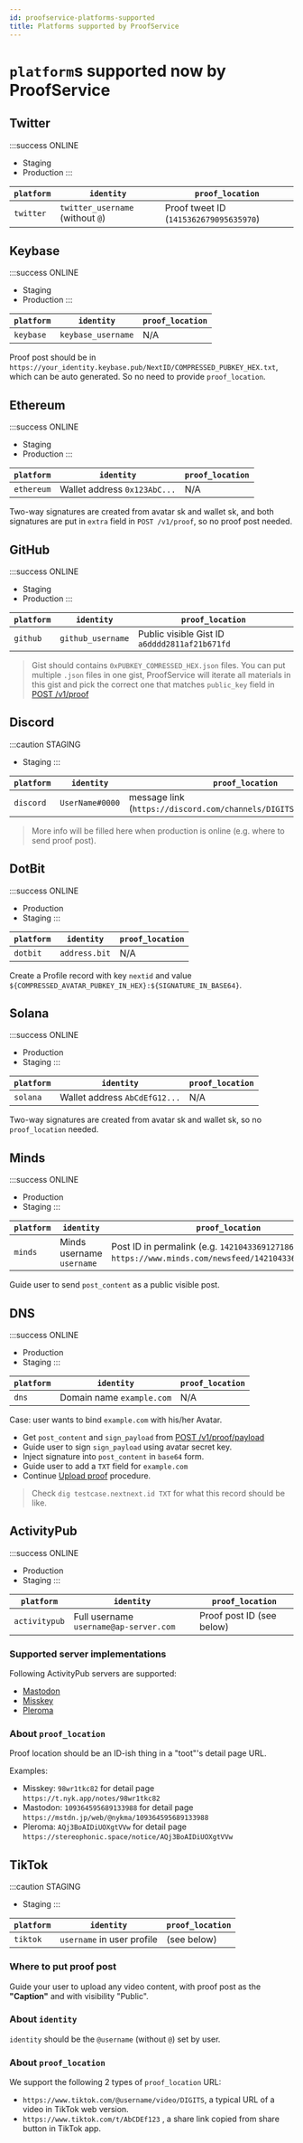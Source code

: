 ```yaml
---
id: proofservice-platforms-supported
title: Platforms supported by ProofService
---
```


# `platform`s supported now by ProofService

## Twitter

:::success ONLINE
- Staging
- Production
:::

| `platform` | `identity`                       | `proof_location`                       |
|------------|----------------------------------|----------------------------------------|
| `twitter`  | `twitter_username` (without `@`) | Proof tweet ID (`1415362679095635970`) |

## Keybase

:::success ONLINE
- Staging
- Production
:::

| `platform` | `identity`         | `proof_location` |
|------------|--------------------|------------------|
| `keybase`  | `keybase_username` | N/A              |

Proof post should be in
`https://your_identity.keybase.pub/NextID/COMPRESSED_PUBKEY_HEX.txt`,
which can be auto generated.  So no need to provide `proof_location`.

## Ethereum

:::success ONLINE
- Staging
- Production
:::

| `platform` | `identity`                   | `proof_location` |
|------------|------------------------------|------------------|
| `ethereum` | Wallet address `0x123AbC...` | N/A              |

Two-way signatures are created from avatar sk and wallet sk, and both
signatures are put in `extra` field in `POST /v1/proof`, so no proof
post needed.

## GitHub

:::success ONLINE
- Staging
- Production
:::

| `platform` | `identity`        | `proof_location`                              |
|------------|-------------------|-----------------------------------------------|
| `github`   | `github_username` | Public visible Gist ID `a6dddd2811af21b671fd` |

> Gist should contains `0xPUBKEY_COMRESSED_HEX.json` files.  You can
> put multiple `.json` files in one gist, ProofService will iterate
> all materials in this gist and pick the correct one that matches
> `public_key` field in [POST /v1/proof](proofservice-api#proof-add)

## Discord

:::caution STAGING
- Staging
:::

| `platform` | `identity`      | `proof_location`                                                   |
|------------|-----------------|--------------------------------------------------------------------|
| `discord`  | `UserName#0000` | message link (`https://discord.com/channels/DIGITS/DIGITS/DIGITS`) |

> More info will be filled here when production is online (e.g. where to send proof post).

## DotBit

:::success ONLINE
- Production
- Staging
:::

| `platform` | `identity`      | `proof_location`                                                   |
|------------|-----------------|--------------------------------------------------------------------|
| `dotbit`   | `address.bit`   | N/A                                                                |

Create a Profile record with key `nextid` and value `${COMPRESSED_AVATAR_PUBKEY_IN_HEX}:${SIGNATURE_IN_BASE64}`.

## Solana

:::success ONLINE
- Production
- Staging
:::

| `platform` | `identity`                   | `proof_location` |
|------------|------------------------------|------------------|
| `solana`   | Wallet address `AbCdEfG12...`| N/A              |

Two-way signatures are created from avatar sk and wallet sk, so no `proof_location` needed.

## Minds

:::success ONLINE
- Production
- Staging
:::

| `platform` | `identity`                | `proof_location`                                                                                          |
|------------|---------------------------|-----------------------------------------------------------------------------------------------------------|
| `minds`    | Minds username `username` | Post ID in permalink (e.g. `1421043369127186449` in `https://www.minds.com/newsfeed/1421043369127186449`) |

Guide user to send `post_content` as a public visible post.

## DNS

:::success ONLINE
- Production
- Staging
:::

| `platform` | `identity`                | `proof_location` |
|------------|---------------------------|------------------|
| `dns`      | Domain name `example.com` | N/A              |

Case: user wants to bind `example.com` with his/her Avatar.

- Get `post_content` and `sign_payload` from [POST /v1/proof/payload](proofservice-api#proof-payload)
- Guide user to sign `sign_payload` using avatar secret key.
- Inject signature into `post_content` in `base64` form.
- Guide user to add a `TXT` field for `example.com`
- Continue [Upload proof](/rest-api/proofservice-api#proof-add) procedure.

> Check `dig testcase.nextnext.id TXT` for what this record should be like.

## ActivityPub

:::success ONLINE
- Production
- Staging
:::

| `platform`    | `identity`                             | `proof_location`          |
|---------------|----------------------------------------|---------------------------|
| `activitypub` | Full username `username@ap-server.com` | Proof post ID (see below) |

### Supported server implementations

Following ActivityPub servers are supported:

- [Mastodon](https://joinmastodon.org)
- [Misskey](https://misskey-hub.net)
- [Pleroma](https://pleroma.social)

### About `proof_location`

Proof location should be an ID-ish thing in a "toot"'s detail page URL.

Examples:

- Misskey: `98wr1tkc82` for detail page `https://t.nyk.app/notes/98wr1tkc82`
- Mastodon: `109364595689133988` for detail page `https://mstdn.jp/web/@nykma/109364595689133988`
- Pleroma: `AQj3BoAIDiUOXgtVVw` for detail page `https://stereophonic.space/notice/AQj3BoAIDiUOXgtVVw`

## TikTok

:::caution STAGING
- Staging
:::

| `platform` | `identity`                 | `proof_location` |
|------------|----------------------------|------------------|
| `tiktok`   | `username` in user profile | (see below)      |

### Where to put proof post

Guide your user to upload any video content, with proof post as the **"Caption"** and with visibility "Public".

### About `identity`

`identity` should be the `@username` (without `@`) set by user.

### About `proof_location`

We support the following 2 types of `proof_location` URL:

- `https://www.tiktok.com/@username/video/DIGITS`, a typical URL of a video in TikTok web version.
- `https://www.tiktok.com/t/AbCDEf123` , a share link copied from share button in TikTok app.
